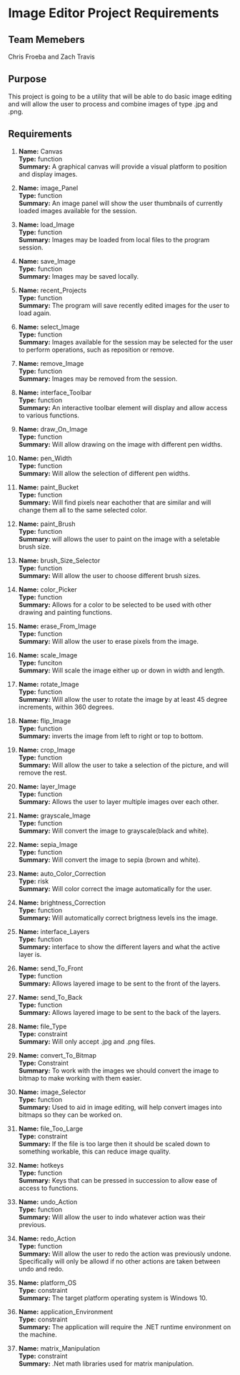 # Image Editor Project Requirements

## Team Memebers
Chris Froeba and Zach Travis

## Purpose
This project is going to be a utility that will be able to do basic image editing and will allow the user to process and combine images of type .jpg and .png.

## Requirements

1. **Name:** Canvas  
**Type:** function  
**Summary:** A graphical canvas will provide a visual platform to position and display images. 

1. **Name:** image_Panel  
**Type:** function  
**Summary:** An image panel will show the user thumbnails of currently loaded images available for the session.

1. **Name:** load_Image  
**Type:**  function  
**Summary:**  Images may be loaded from local files to the program session.  

1. **Name:** save_Image  
**Type:** function  
**Summary:** Images may be saved locally.  

1. **Name:** recent_Projects  
**Type:** function  
**Summary:** The program will save recently edited images for the user to load again.    

1. **Name:** select_Image  
**Type:** function  
**Summary:** Images available for the session may be selected for the user to perform operations, such as reposition or remove. 

1. **Name:** remove_Image  
**Type:** function  
**Summary:** Images may be removed from the session.

1. **Name:** interface_Toolbar  
**Type:** function  
**Summary:** An interactive toolbar element will display and allow access to various functions. 
	
1. **Name:** draw_On_Image  
**Type:** function  
**Summary:** Will allow drawing on the image with different pen widths.  

1. **Name:** pen_Width  
**Type:** function  
**Summary:** Will allow the selection of different pen widths.  

1. **Name:** paint_Bucket  
**Type:** function  
**Summary:** Will find pixels near eachother that are similar and will change them all to the same selected color.  
	
1. **Name:** paint_Brush  
**Type:** function  
**Summary:** will allows the user to paint on the image with a seletable brush size.  

1. **Name:** brush_Size_Selector  
**Type:** function  
**Summary:** Will allow the user to choose different brush sizes. 

1. **Name:** color_Picker  
**Type:** function  
**Summary:** Allows for a color to be selected to be used with other drawing and painting functions.  

1. **Name:** erase_From_Image  
**Type:** function  
**Summary:** Will allow the user to erase pixels from the image.  

1. **Name:** scale_Image  
**Type:** funciton  
**Summary:** Will scale the image either up or down in width and length.  

1. **Name:** rotate_Image  
**Type:** function  
**Summary:** Will allow the user to rotate the image by at least 45 degree increments, within 360 degrees.   

1. **Name:** flip_Image  
**Type:** function  
**Summary:** inverts the image from left to right or top to bottom.  
	
1. **Name:** crop_Image  
**Type:** function  
**Summary:** Will allow the user to take a selection of the picture, and will remove the rest.  

1. **Name:** layer_Image  
**Type:** function  
**Summary:** Allows the user to layer multiple images over each other.  

1. **Name:** grayscale_Image  
**Type:** function  
**Summary:** Will convert the image to grayscale(black and white).  

1. **Name:** sepia_Image  
**Type:** function  
**Summary:** Will convert the image to sepia (brown and white).  
	
1. **Name:** auto_Color_Correction  
**Type:** risk  
**Summary:** Will color correct the image automatically for the user.   

1. **Name:** brightness_Correction  
**Type:** function  
**Summary:** Will automatically correct brigtness levels ins the image.  

1. **Name:** interface_Layers  
**Type:** function  
**Summary:** interface to show the different layers and what the active layer is.  

1. **Name:** send_To_Front  
**Type:** function  
**Summary:** Allows layered image to be sent to the front of the layers.  
	
1. **Name:** send_To_Back  
**Type:** function  
**Summary:** Allows layered image to be sent to the back of the layers.  

1. **Name:** file_Type  
**Type:** constraint  
**Summary:** Will only accept .jpg and .png files.  
	
1. **Name:** convert_To_Bitmap  
**Type:** Constraint  
**Summary:** To work with the images we should convert the image to bitmap to make working with them easier.  

1. **Name:** image_Selector  
**Type:** function  
**Summary:** Used to aid in image editing, will help convert images into bitmaps so they can be worked on.  
	
1. **Name:** file_Too_Large  
**Type:** constraint  
**Summary:** If the file is too large then it should be scaled down to something workable, this can reduce image quality.  

1. **Name:** hotkeys  
**Type:** function  
**Summary:** Keys that can be pressed in succession to allow ease of access to functions.  

1. **Name:** undo_Action  
**Type:** function  
**Summary:** Will allow the user to indo whatever action was their previous.  

1. **Name:** redo_Action  
**Type:** function  
**Summary:** Will allow the user to redo the action was previously undone. Specifically will only be allowd if no other actions are taken between undo and redo.  

1. **Name:** platform_OS  
**Type:** constraint  
**Summary:** The target platform operating system is Windows 10.  

1. **Name:** application_Environment  
**Type:** constraint  
**Summary:**  The application will require the .NET runtime environment on the machine.  

1. **Name:** matrix_Manipulation  
**Type:** constraint  
**Summary:** .Net math libraries used for matrix manipulation.  
